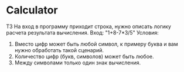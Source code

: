 # Calculator
ТЗ
На вход в программу приходит строка, нужно описать логику расчета результата вычисления.
Вход: "1+8-7*3/5"
Условия:			
1. Вместо цифр может быть любой символ, к примеру буква и вам нужно обработать такой сценарий.			
2. Количество цифр (букв, символов) может быть любое.			
3. Между символами только один знак вычисления.
